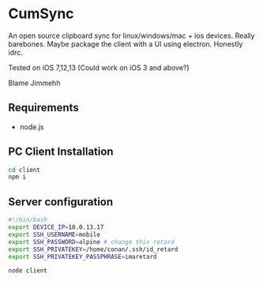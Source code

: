 # CumSync

An open source clipboard sync for linux/windows/mac + ios devices.
Really barebones. Maybe package the client with a UI using electron. Honestly idrc.

Tested on iOS 7,12,13 (Could work on iOS 3 and above?)

Blame Jimmehh

## Requirements

- node.js

## PC Client Installation

```bash
cd client
npm i
```

## Server configuration

```bash
#!/bin/bash
export DEVICE_IP=10.0.13.17
export SSH_USERNAME=mobile
export SSH_PASSWORD=alpine # change this retard
export SSH_PRIVATEKEY=/home/conan/.ssh/id_retard
export SSH_PRIVATEKEY_PASSPHRASE=imaretard

node client
```
